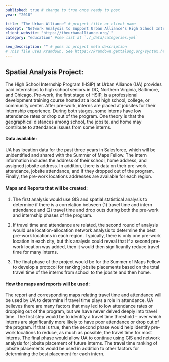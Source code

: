 ```yaml
---
published: true # change to true once ready to post
year: "2018"

title: "The Urban Alliance" # project title or client name
excerpt: "Network Analysis to Support Urban Alliance's High School Internship Program" # shows on project list page
client_website: "https://theurbanalliance.org/ "
category: "education" #see list at `./_data/categories.yml`

seo_description: "" # goes in project meta description
# This file uses Kramdown. See https://kramdown.gettalong.org/syntax.html for syntax
---
```


## Spatial Analysis Project:
The High School Internship Program (HSIP) at Urban Alliance (UA) provides paid internships to high school seniors in DC, Northern Virginia, Baltimore, and Chicago. Pre-work, the first stage of HSIP, is a professional development training course hosted at a local high school, college, or community center. After pre-work, interns are placed at jobsites for their internship experience. During both stages, some interns have low attendance rates or drop out of the program. One theory is that the geographical distances among school, the jobsite, and home may contribute to attendance issues from some interns.

#### Data available:
UA has location data for the past three years in Salesforce, which will be unidentified and shared with the Summer of Maps Fellow. The intern information includes the address of their school, home address, and assigned jobsite address. In addition, there is data on their pre-work attendance, jobsite attendance, and if they dropped out of the program. Finally, the pre-work locations addresses are available for each region.

#### Maps and Reports that will be created:
1.	The first analysis would use GIS and spatial statistical analysis to determine if there is a correlation between (1) travel time and intern attendance and (2) travel time and drop outs during both the pre-work and internship phases of the program.

2.	If travel time and attendance are related, the second round of analysis would use location-allocation network analysis to determine the best pre-work locations in each region. Typically, there is only one pre-work location in each city, but this analysis could reveal that if a second pre-work location was added, then it would then significantly reduce travel time for many interns.

3.	The final phase of the project would be for the Summer of Maps Fellow to develop a protocol for ranking jobsite placements based on the total travel time of the interns from school to the jobsite and then home.

#### How the maps and reports will be used:
The report and corresponding maps relating travel time and attendance will be used by UA to determine if travel time plays a role in attendance. UA believes there are many factors that may led to low attendance rates or dropping out of the program, but we have never delved deeply into travel time. The first step would be to identify a travel time threshold – over which interns are significantly more likely to have poor attendance or drop out of the program. If that is true, then the second phase would help identify pre-work locations to reduce, as much as possible, the travel time for most interns. The final phase would allow UA to continue using GIS and network analysis for jobsite placement of future interns. The travel time ranking of jobsite placements would be used in addition to other factors for determining the best placement for each intern.
